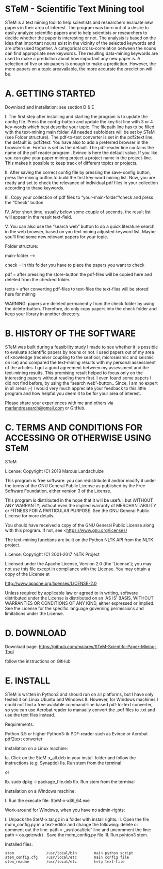 STeM - Scientific Text Mining tool
==================================

STeM is a text mining tool to help scientists and researchers evaluate new papers in their
area of interest. The program was born out of a desire to easily analyze scientific papers
and to help scientists or researchers to decide whether the paper is interesting or not.
The analysis is based on the idea that important nouns exist in the vicinity of the
selected keywords and are often used together. A categorical cross-correlation between the 
nouns can find appropriate new keywords.
The resulting data-mining keywords are used to make a prediction about how important any new
paper is.
A selection of five or six papers is enough to make a prediction. However, the more papers 
on a topic areavailable, the more accurate the prediction will be.


A. GETTING STARTED
==================
Download and Installation: see section D & E

I.   The first step after installing and starting the program is to update the config file.
     Press the config-button and update the key-list line with 3 or 4 key-words which best 
     describe your topic.
     The filepath line has to be filled with the text-mining main folder. All needed 
     subfolders will be set by STeM (see Folder structure).
     The pdf-to-text converter is set in the pdf2text line, the default is: pdf2text. You have 
     also to add a preferred browser in the browser-line. Firefox is set as the default.
     The pdf-reader line contains the name of the pdf reader program . Evince is here the 
     default value. If you like you can give your paper mining project a project name in the 
     project-line. This makes it possible to keep track of different topics or projects.

II.  After saving the correct config file by pressing the save-config button, press the mining 
     button to build the first key-word mining list.
     Now, you are ready and set to check the relevance of individual pdf files in your collection 
     according to these keywords.

III. Copy your collection of pdf files to “your-main-folder”/check and press the “Check” button.

IV.  After short time, usually below some couple of seconds, the result list will appear in the 
     result text-field.
 
V.   You can also use the “search web” button to do a quick literature search in the web browser, 
     based on you text mining adjusted keyword list. Maybe you’ll find some new relevant papers 
     for your topic.


Folder structure:

main-folder -->   

check = in this folder you have to place the papers you want to check

pdf = after pressing the store-button the pdf-files will be copied here and 
      deleted from the checked folder.

texts = after converting pdf-files to text-files the text-files will be stored 
        here for mining

WARNING: papers are deleted permanently from the check folder by using the delete-button. Therefore, 
         do only copy papers into the check folder and keep your library in another directory.  


B. HISTORY OF THE SOFTWARE
==========================
STeM was built during a feasibility study I made to see whether it is possible to evaluate
scientific papers by nouns or not. I used papers out of my area of knowledge (receiver
coupling to the seafloor, microseismic and seismic on ice) and compared the text-mining
results with my personal assessment of the articles. I
got a good agreement between my assessment and the text-mining results. 
This promising result helped to focus only on the interesting papers without reading them 
first. I even found some papers I did not find before, by using the “search web”-button..
Since, I am no expert in all areas ;-) I would very much appreciate your feedback to this 
little program and how helpful you deem it to be for your area of interest. 

Please share your experiences with me and others via marlandresearch@gmail.com or GitHub.   
    

C. TERMS AND CONDITIONS FOR ACCESSING OR OTHERWISE USING STeM
=============================================================

STeM 

License:
Copyright (C) 2018 Marcus Landschulze

This program is free software: you can redistribute it and/or modify
it under the terms of the GNU General Public License as published by
the Free Software Foundation, either version 3 of the License.

This program is distributed in the hope that it will be useful,
but WITHOUT ANY WARRANTY; without even the implied warranty of
MERCHANTABILITY or FITNESS FOR A PARTICULAR PURPOSE.  See the
GNU General Public License for more details.

You should have received a copy of the GNU General Public License
along with this program.  If not, see <https://www.gnu.org/licenses/



The text-mining functions are built on the Python NLTK API from the NLTK project.

License:
Copyright (C) 2001-2017 NLTK Project

Licensed under the Apache License, Version 2.0 (the 'License');
you may not use this file except in compliance with the License.
You may obtain a copy of the License at

http://www.apache.org/licenses/LICENSE-2.0

Unless required by applicable law or agreed to in writing, software
distributed under the License is distributed on an 'AS IS' BASIS,
WITHOUT WARRANTIES OR CONDITIONS OF ANY KIND, either expressed or implied.
See the License for the specific language governing permissions and
limitations under the License.


D. DOWNLOAD
===========

Download page: https://github.com/malares/STeM-Scientifc-Paper-Mining-Tool

follow the instructions on GitHub


E. INSTALL
==========

STeM is written in Python3 and should run on all platforms, but I have only tested it on
Linux Ubuntu and Windows 8. However, for Windows machines I could not find a free available 
command-line based pdf-to-text converter, so you can use Acrobat reader to manually
convert the .pdf files to .txt and use the text files instead.

Requirements:

Python 3.5 or higher
Python3-tk
PDF-reader such as Evince or Acrobat
pdf2text converter

Installation on a Linux machine:

Ia.	Click on the SteM-x_all.deb in your install folder and follow the instructions (e.g. Synaptic)
IIa.	Run stem from the terminal

or

Ib.     sudo dpkg -i package_file.deb
IIb.    Run stem from the terminal

Installation on a Windows machine:

I. 	Run the execute file: SteM-x-x86_64.exe


Work-around for Windows, when you have no admin-rights:

I.	Unpack the SteM-x.tar.gz in a folder with install rights.
II.	Open the file mdm_config.py in a text-editor and change the following:
	delete or comment out the line: path = „usr/local/etc“ line 
and uncomment the line: path = os.getcwd() . 
Save the mdm_config.py file
III.	Run pyhton3 stem.


Installed files:

	stem               /usr/local/bin        main python script
	stem_config.cfg    /usr/local/etc        main config file
	stem_readme        /usr/local/etc        help text-file


